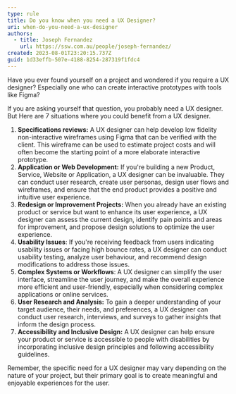 ```yaml
---
type: rule
title: Do you know when you need a UX Designer?
uri: when-do-you-need-a-ux-designer
authors:
  - title: Joseph Fernandez
    url: https://ssw.com.au/people/joseph-fernandez/
created: 2023-08-01T23:20:15.737Z
guid: 1d33effb-507e-4188-8254-287319f1fdc4
---
```

Have you ever found yourself on a project and wondered if you require a UX designer? Especially one who can create interactive prototypes with tools like Figma?

If you are asking yourself that question, you probably need a UX designer. But Here are 7 situations where you could benefit from a UX designer.

1. **Specifications reviews:** A UX designer can help develop low fidelity non-interactive wireframes using Figma that can be verified with the client. This wireframe can be used to estimate project costs and will often become the starting point of a more elaborate interactive prototype.
2. **Application or Web Development:** If you're building a new Product, Service, Website or Application, a UX designer can be invaluable. They can conduct user research, create user personas, design user flows and wireframes, and ensure that the end product provides a positive and intuitive user experience.
3. **Redesign or Improvement Projects:** When you already have an existing product or service but want to enhance its user experience, a UX designer can assess the current design, identify pain points and areas for improvement, and propose design solutions to optimize the user experience.
4. **Usability Issues**: If you're receiving feedback from users indicating usability issues or facing high bounce rates, a UX designer can conduct usability testing, analyze user behaviour, and recommend design modifications to address those issues.
5. **Complex Systems or Workflows**: A UX designer can simplify the user interface, streamline the user journey, and make the overall experience more efficient and user-friendly, especially when considering complex applications or online services.
6. **User Research and Analysis:** To gain a deeper understanding of your target audience, their needs, and preferences, a UX designer can conduct user research, interviews, and surveys to gather insights that inform the design process.
7. **Accessibility and Inclusive Design:** A UX designer can help ensure your product or service is accessible to people with disabilities by incorporating inclusive design principles and following accessibility guidelines.

Remember, the specific need for a UX designer may vary depending on the nature of your project, but their primary goal is to create meaningful and enjoyable experiences for the user.
